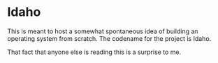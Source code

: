 # Idaho

This is meant to host a somewhat spontaneous idea of building an\
operating system from scratch. The codename for the project is Idaho.

That fact that anyone else is reading this is a surprise to me.
